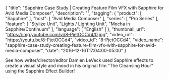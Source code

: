 {
  "title": "Sapphire Case Study | Creating Feature Film VFX with Sapphire for Avid Media Composer",
  "description": "",
  "tagging": {
    "product": [
      "Sapphire"
    ],
    "host": [
      "Avid Media Composer"
    ],
    "series": [
      "Pro Series"
    ],
    "feature": [
      "Stylize Unit",
      "Lights / Lighting Unit",
      "Mocha in Sapphire/Continuum"
    ],
    "language": [
      "English"
    ]
  },
  "thumbnail_url": "https://img.youtube.com/vi/8-PjetOCCd4/0.jpg",
  "video_url": "https://youtu.be/8-PjetOCCd4",
  "video_id": "8-PjetOCCd4",
  "video_name": "sapphire-case-study-creating-feature-film-vfx-with-sapphire-for-avid-media-composer",
  "date": "2016-12-16T17:04:00-05:00"
}

See how writer/director/editor Damien LeVeck used Sapphire effects to create a
visual style and mood in his original film "The Cleansing Hour" using the
Sapphire Effect Builder!
